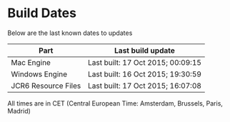 # Build Dates

Below are the last known dates to updates

Part | Last build update
-----|-----
Mac Engine | Last built: 17 Oct 2015; 00:09:15
Windows Engine | Last built: 16 Oct 2015; 19:30:59
JCR6 Resource Files | Last built: 17 Oct 2015; 16:07:08
All times are in CET (Central European Time: Amsterdam, Brussels, Paris, Madrid)



